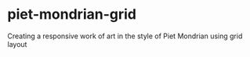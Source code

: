 # piet-mondrian-grid
Creating a responsive work of art in the style of Piet Mondrian using grid layout
